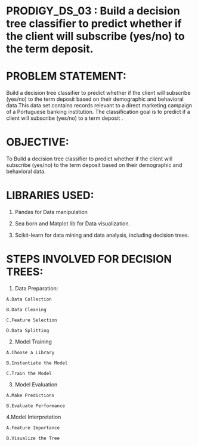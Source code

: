 # PRODIGY_DS_03 : Build a decision tree classifier to predict whether if the client will subscribe (yes/no) to the term deposit.
# PROBLEM STATEMENT:
Build a decision tree classifier to predict whether if the client will subscribe (yes/no) to the term deposit based on their demographic and behavioral data.This data set contains records relevant to a direct marketing campaign of a Portuguese banking institution. The classification goal is to predict if a client will subscribe (yes/no) to a term deposit . 
# OBJECTIVE: 
To Build a decision tree classifier to predict whether if the client will subscribe (yes/no) to the term deposit based on their demographic and behavioral data.
# LIBRARIES USED:
 
  1. Pandas for Data manipulation
  
  2. Sea born and Matplot lib for Data visualization.

  3. Scikit-learn for data mining and data analysis, including decision trees.
# STEPS INVOLVED FOR DECISION TREES:
  1. Data Preparation:
     
    A.Data Collection
    
    B.Data Cleaning
    
    C.Feature Selection
    
    D.Data Splitting
    
  2. Model Training
     
    A.Choose a Library
    
    B.Instantiate the Model
    
    C.Train the Model

  3. Model Evaluation

    A.Make Predictions
    
    B.Evaluate Performance

  4.Model Interpretation

    A.Feature Importance
      
    B.Visualize the Tree

  
